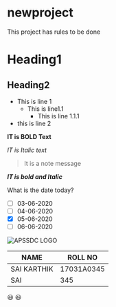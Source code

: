 # newproject
This project has rules to be done
# Heading1
## Heading2

- This is line 1
  - This is line1.1
    - This is line 1.1.1
- this is line 2

**IT is BOLD Text**
  
*IT is Italic text*

> It is a note message

***IT is bold and Italic***

What is the date today?
- [ ] 03-06-2020
- [ ] 04-06-2020
- [x] 05-06-2020
- [ ] 06-06-2020

![APSSDC LOGO](https://www.apssdc.in/home/images/apssdc_final.png)

|NAME | ROLL NO|
|-----| -------|
|SAI KARTHIK| 17031A0345|
|SAI| 345|

😃 :smiley:
